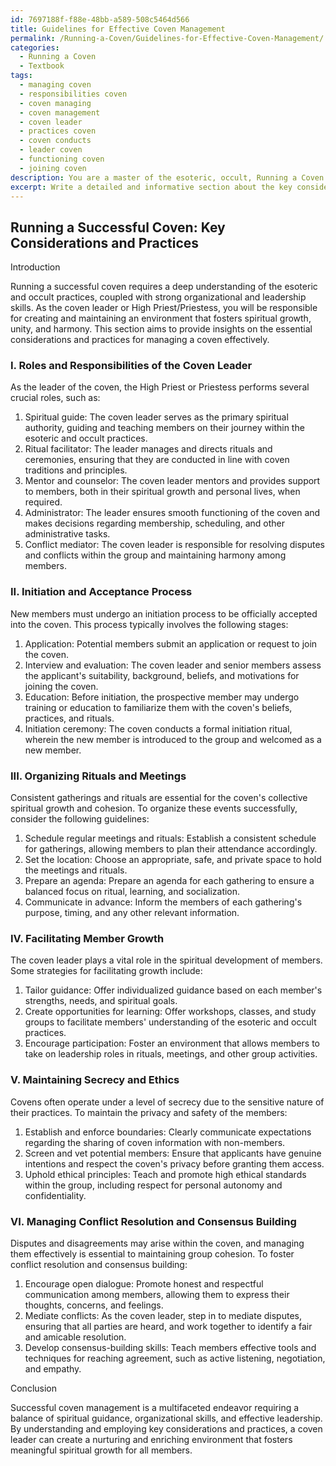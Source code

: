 ```yaml
---
id: 7697188f-f88e-48bb-a589-508c5464d566
title: Guidelines for Effective Coven Management
permalink: /Running-a-Coven/Guidelines-for-Effective-Coven-Management/
categories:
  - Running a Coven
  - Textbook
tags:
  - managing coven
  - responsibilities coven
  - coven managing
  - coven management
  - coven leader
  - practices coven
  - coven conducts
  - leader coven
  - functioning coven
  - joining coven
description: You are a master of the esoteric, occult, Running a Coven and education, you have written many textbooks on the subject in ways that provide students with rich and deep understanding of the subject. You are being asked to write textbook-like sections on a topic and you do it with full context, explainability, and reliability in accuracy to the true facts of the topic at hand, in a textbook style that a student would easily be able to learn from, in a rich, engaging, and contextual way. Always include relevant context (such as formulas and history), related concepts, and in a way that someone can gain deep insights from.
excerpt: Write a detailed and informative section about the key considerations and practices involved in running a successful coven, including the roles and responsibilities of the leader, the process of initiation and acceptance, organizing rituals and meetings, facilitating member growth, maintaining secrecy and ethics, and managing conflict resolution and consensus building for decision-making within the coven.
---
```


## Running a Successful Coven: Key Considerations and Practices

Introduction

Running a successful coven requires a deep understanding of the esoteric and occult practices, coupled with strong organizational and leadership skills. As the coven leader or High Priest/Priestess, you will be responsible for creating and maintaining an environment that fosters spiritual growth, unity, and harmony. This section aims to provide insights on the essential considerations and practices for managing a coven effectively.

### I. Roles and Responsibilities of the Coven Leader

As the leader of the coven, the High Priest or Priestess performs several crucial roles, such as:

1. Spiritual guide: The coven leader serves as the primary spiritual authority, guiding and teaching members on their journey within the esoteric and occult practices.
2. Ritual facilitator: The leader manages and directs rituals and ceremonies, ensuring that they are conducted in line with coven traditions and principles.
3. Mentor and counselor: The coven leader mentors and provides support to members, both in their spiritual growth and personal lives, when required.
4. Administrator: The leader ensures smooth functioning of the coven and makes decisions regarding membership, scheduling, and other administrative tasks.
5. Conflict mediator: The coven leader is responsible for resolving disputes and conflicts within the group and maintaining harmony among members.

### II. Initiation and Acceptance Process

New members must undergo an initiation process to be officially accepted into the coven. This process typically involves the following stages:

1. Application: Potential members submit an application or request to join the coven.
2. Interview and evaluation: The coven leader and senior members assess the applicant's suitability, background, beliefs, and motivations for joining the coven.
3. Education: Before initiation, the prospective member may undergo training or education to familiarize them with the coven's beliefs, practices, and rituals.
4. Initiation ceremony: The coven conducts a formal initiation ritual, wherein the new member is introduced to the group and welcomed as a new member.

### III. Organizing Rituals and Meetings

Consistent gatherings and rituals are essential for the coven's collective spiritual growth and cohesion. To organize these events successfully, consider the following guidelines:

1. Schedule regular meetings and rituals: Establish a consistent schedule for gatherings, allowing members to plan their attendance accordingly.
2. Set the location: Choose an appropriate, safe, and private space to hold the meetings and rituals.
3. Prepare an agenda: Prepare an agenda for each gathering to ensure a balanced focus on ritual, learning, and socialization.
4. Communicate in advance: Inform the members of each gathering's purpose, timing, and any other relevant information.

### IV. Facilitating Member Growth

The coven leader plays a vital role in the spiritual development of members. Some strategies for facilitating growth include:

1. Tailor guidance: Offer individualized guidance based on each member's strengths, needs, and spiritual goals.
2. Create opportunities for learning: Offer workshops, classes, and study groups to facilitate members' understanding of the esoteric and occult practices.
3. Encourage participation: Foster an environment that allows members to take on leadership roles in rituals, meetings, and other group activities.

### V. Maintaining Secrecy and Ethics

Covens often operate under a level of secrecy due to the sensitive nature of their practices. To maintain the privacy and safety of the members:

1. Establish and enforce boundaries: Clearly communicate expectations regarding the sharing of coven information with non-members.
2. Screen and vet potential members: Ensure that applicants have genuine intentions and respect the coven's privacy before granting them access.
3. Uphold ethical principles: Teach and promote high ethical standards within the group, including respect for personal autonomy and confidentiality.

### VI. Managing Conflict Resolution and Consensus Building

Disputes and disagreements may arise within the coven, and managing them effectively is essential to maintaining group cohesion. To foster conflict resolution and consensus building:

1. Encourage open dialogue: Promote honest and respectful communication among members, allowing them to express their thoughts, concerns, and feelings.
2. Mediate conflicts: As the coven leader, step in to mediate disputes, ensuring that all parties are heard, and work together to identify a fair and amicable resolution.
3. Develop consensus-building skills: Teach members effective tools and techniques for reaching agreement, such as active listening, negotiation, and empathy.

Conclusion

Successful coven management is a multifaceted endeavor requiring a balance of spiritual guidance, organizational skills, and effective leadership. By understanding and employing key considerations and practices, a coven leader can create a nurturing and enriching environment that fosters meaningful spiritual growth for all members.
